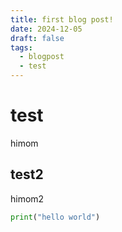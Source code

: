 ```yaml
---
title: first blog post!
date: 2024-12-05
draft: false
tags:
  - blogpost
  - test
---
```



# test

himom

## test2

himom2
```python
print("hello world")
```

